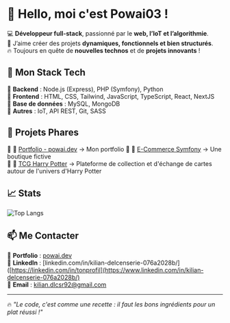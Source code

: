 # 👋 Hello, moi c'est Powai03 !  

💻 **Développeur full-stack**, passionné par le **web, l’IoT et l’algorithmie**.  
🎨 J’aime créer des projets **dynamiques, fonctionnels et bien structurés**.  
🔥 Toujours en quête de **nouvelles technos** et de **projets innovants** !  

## 🚀 Mon Stack Tech  

🔹 **Backend** : Node.js (Express), PHP (Symfony), Python  
🔹 **Frontend** : HTML, CSS, Tailwind, JavaScript, TypeScript, React, NextJS  
🔹 **Base de données** : MySQL, MongoDB  
🔹 **Autres** : IoT, API REST, Git, SASS  

## 📌 Projets Phares  

🔹 🎨 [Portfolio - powai.dev](https://powai.dev) → Mon portfolio
🔹 🛒 [E-Commerce Symfony](https://github.com/Powai03/ecommerce) → Une boutique fictive  
🔹 🛒 [TCG Harry Potter](https://github.com/Powai03/hp) → Plateforme de collection et d'échange de cartes autour de l'univers d'Harry Potter

 

## 📈 Stats   

![Top Langs](https://github-readme-stats.vercel.app/api/top-langs/?username=Powai03&layout=compact&theme=radical)  

## 📫 Me Contacter  

📍 **Portfolio** : [powai.dev](https://powai.dev)  
💼 **LinkedIn** : [linkedin.com/in/kilian-delcenserie-076a2028b/]([https://linkedin.com/in/tonprofil](https://www.linkedin.com/in/kilian-delcenserie-076a2028b/)   
📧 **Email** : [kilian.dlcsr92@gmail.com](mailto:kilian.dlcsr92@gmail.com)  

---

🔥 *"Le code, c'est comme une recette : il faut les bons ingrédients pour un plat réussi !"*  


